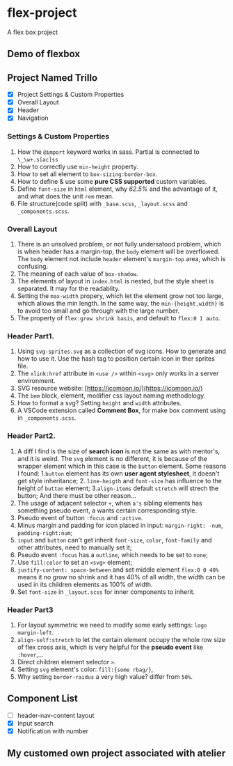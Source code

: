 # flex-project

A flex box project

## Demo of flexbox

## Project Named Trillo

- [x] Project Settings & Custom Properties
- [x] Overall Layout
- [x] Header
- [x] Navigation

### Settings & Custom Properties

1. How the `@import` keyword works in sass. Partial is connected to `\_\w+.s[ac]ss`
2. How to correctly use `min-height` property.
3. How to set all element to `box-sizing:border-box`.
4. How to define & use some **pure CSS supported** custom variables.
5. Define `font-size` in `html` element, why _62.5%_ and the advantage of it, and what does the unit `rem` mean.
6. File structure(code split) with `_base.scss`, `_layout.scss` and `_components.scss`.

### Overall Layout

1. There is an unsolved problem, or not fully undersatood problem, which is when header has a margin-top, the `body` element will be overflowed. The `body` element not include `header` element's `margin-top` area, which is confusing.
2. The meaning of each value of `box-shadow`.
3. The elements of layout in `index.html` is nested, but the style sheet is separated. It may for the readablity.
4. Setting the `max-width` propery, which let the element grow not too large, which allows the min length. In the same way, the `min-{height,width}` is to avoid too small and go through with the large number.
5. The property of `flex:grow shrink basis`, and default to `flex:0 1 auto`.

### Header Part1.

1. Using `svg-sprites.svg` as a collection of svg icons. How to generate and how to use it. Use the hash tag to position certain icon in ther sprites file.
2. The `xlink:href` attribute in `<use />` within `<svg>` only works in a server environment.
3. SVG resource website: [https://icomoon.io/](https://icomoon.io/)
4. The `bem` block, element, modifier css layout naming methodology.
5. How to format a svg? Setting `height` and `width` attributes.
6. A VSCode extension called **Comment Box**, for make box comment using in `_components.scss`.

### Header Part2.

1. A diff I find is the size of **search icon** is not the same as with mentor's, and it is weird. The `svg` element is no different, it is because of the wrapper element which in this case is the `button` element. Some reasons I found: 1.`button` element has its own **user agent stylesheet**, it doesn't get style inheritance; 2. `line-heigth` and `font-size` has influence to the height of `button` element; 3.`align-items` default `stretch` will strech the button; And there must be other reason...
2. The usage of adjacent selector `+`, when `a's` sibling elements has something pseudo event, a wants certain corresponding style.
3. Pseudo event of button `:focus` and `:active`.
4. Minus margin and padding for icon placed in input: `margin-right: -num`, `padding-right:num`;
5. `input` and `button` can't get inherit `font-size`, `color`, `font-family` and other attributes, need to manually set it;
6. Pseudo event `:focus` has a `outline`, which needs to be set to `none`;
7. Use `fill:color` to set an `<svg>` element;
8. `justify-content: space-between` and set middle element `flex:0 0 40%` means it no grow no shrink and it has 40% of all width, the width can be used in its children elements as 100% of width.
9. Set `font-size` in `_layout.scss` for inner components to inherit.

### Header Part3

1. For layout symmetric we need to modify some early settings: `logo margin-left`.
2. `align-self:stretch` to let the certain element occupy the whole row size of flex cross axis, which is very helpful for the **pseudo event** like `:hover`,...
3. Direct children element selector `>`.
4. Setting `svg` element's color: `fill:{some rbag/}`,
5. Why setting `border-raidus` a very high value? differ from `50%`.

## Component List

- [ ] header-nav-content layout
- [x] Input search
- [x] Notification with number

## My customed own project associated with atelier
